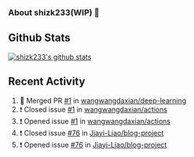 ### About shizk233(WIP) 👋

## Github Stats

[![shizk233's github stats](https://github-readme-stats.vercel.app/api?username=wangwangdaxian&show_icons=true&theme=radical)](https://github.com/anuraghazra/github-readme-stats)

## Recent Activity

<!--START_SECTION:activity-->
1. 🎉 Merged PR [#1](https://github.com/wangwangdaxian/deep-learning/pull/1) in [wangwangdaxian/deep-learning](https://github.com/wangwangdaxian/deep-learning)
2. ❗️ Closed issue [#1](https://github.com/wangwangdaxian/actions/issues/1) in [wangwangdaxian/actions](https://github.com/wangwangdaxian/actions)
3. ❗️ Opened issue [#1](https://github.com/wangwangdaxian/actions/issues/1) in [wangwangdaxian/actions](https://github.com/wangwangdaxian/actions)
4. ❗️ Closed issue [#76](https://github.com/Jiayi-Liao/blog-project/issues/76) in [Jiayi-Liao/blog-project](https://github.com/Jiayi-Liao/blog-project)
5. ❗️ Opened issue [#76](https://github.com/Jiayi-Liao/blog-project/issues/76) in [Jiayi-Liao/blog-project](https://github.com/Jiayi-Liao/blog-project)
<!--END_SECTION:activity-->
